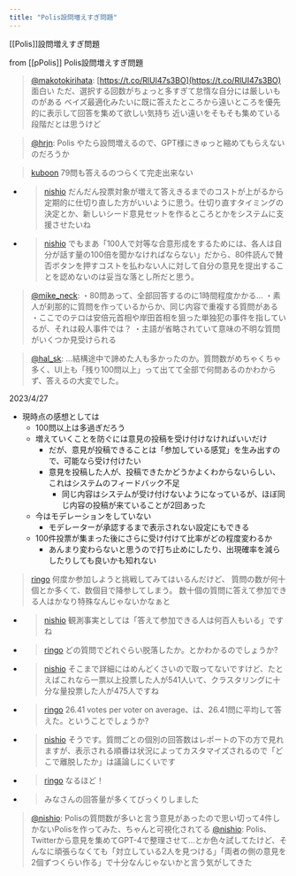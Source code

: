 ```yaml
---
title: "Polis設問増えすぎ問題"
---
```


[[Polis]]設問増えすぎ問題


from [[pPolis]]
Polis設問増えすぎ問題
> [@makotokirihata](https://twitter.com/makotokirihata/status/1647933405278121984?s=20): [https://t.co/RlUI47s3BO](https://t.co/RlUI47s3BO) 面白い
> ただ、選択する回数がちょっと多すぎて怠惰な自分には厳しいものがある
> ベイズ最適化みたいに既に答えたところから遠いところを優先的に表示して回答を集めて欲しい気持ち
> 近い遠いをそもそも集めている段階だとは思うけど

> [@hrjn](https://twitter.com/hrjn/status/1648225476702502913?s=20): Polis やたら設問増えるので、GPT様にきゅっと縮めてもらえないのだろうか

> [kuboon](https://twitter.com/kuboon/status/1648160127890104320) 79問も答えるのつらくて完走出来ない
- > [nishio](https://twitter.com/nishio/status/1648161911408840704) だんだん投票対象が増えて答えきるまでのコストが上がるから定期的に仕切り直した方がいいように思う。仕切り直すタイミングの決定とか、新しいシード意見セットを作るところとかをシステムに支援させたいね
- > [nishio](https://twitter.com/nishio/status/1648165232223875073) でもまあ「100人で対等な合意形成をするためには、各人は自分が話す量の100倍を聞かなければならない」だから、80件読んで賛否ボタンを押すコストを払わない人に対して自分の意見を提出することを認めないのは妥当な落とし所だと思う。

> [@mike_neck](https://twitter.com/mike_neck/status/1648471489698742272?s=20): ・80問あって、全部回答するのに1時間程度かかる…
> ・素人が刹那的に質問を作っているからか、同じ内容で重複する質問がある
> ・ここでのテロは安倍元首相や岸田首相を狙った単独犯の事件を指しているが、それは殺人事件では？
> ・主語が省略されていて意味の不明な質問がいくつか見受けられる

> [@hal_sk](https://twitter.com/hal_sk/status/1649932696645402624?s=20): ...結構途中で諦めた人も多かったのか。質問数がめちゃくちゃ多く、UI上も「残り100問以上」って出てて全部で何問あるのかわからず、答えるの大変でした。

2023/4/27
- 現時点の感想としては
    - 100問以上は多過ぎだろう
    - 増えていくことを防ぐには意見の投稿を受け付けなければいいだけ
        - だが、意見が投稿できることは「参加している感覚」を生み出すので、可能なら受け付けたい
        - 意見を投稿した人が、投稿できたかどうかよくわからないらしい、これはシステムのフィードバック不足
            - 同じ内容はシステムが受け付けないようになっているが、ほぼ同じ内容の投稿が来ていることが2回あった
    - 今はモデレーションをしていない
        - モデレーターが承認するまで表示されない設定にもできる
    - 100件投票が集まった後にさらに受け付けて比率がどの程度変わるか
        - あんまり変わらないと思うので打ち止めにしたり、出現確率を減らしたりしても良いかも知れない


> [ringo](https://twitter.com/ringo/status/1655817703654047744) 何度か参加しようと挑戦してみてはいるんだけど、
>  質問の数が何十個とか多くて、数個目で降参してしまう。
>  数十個の質問に答えて参加できる人はかなり特殊なんじゃないかなぁと
- > [nishio](https://twitter.com/nishio/status/1655827028254527489) 観測事実としては「答えて参加できる人は何百人もいる」ですね
- > [ringo](https://twitter.com/ringo/status/1655828844790841344) どの質問でどれぐらい脱落したか。とかわかるのでしょうか?
- > [nishio](https://twitter.com/nishio/status/1655830518964047873) そこまで詳細にはめんどくさいので取ってないですけど、たとえばこれなら一票以上投票した人が541人いて、クラスタリングに十分な量投票した人が475人ですね
- > [ringo](https://twitter.com/ringo/status/1655832813504172032) 26.41 votes per voter on average、は、26.41問に平均して答えた。ということでしょうか?
- > [nishio](https://twitter.com/nishio/status/1655836231505448961) そうです。質問ごとの個別の回答数はレポートの下の方で見れますが、表示される順番は状況によってカスタマイズされるので「どこで離脱したか」は議論しにくいです
- > [ringo](https://twitter.com/ringo/status/1655904811588653057) なるほど！
- >  みなさんの回答量が多くてびっくりしました

> [@nishio](https://twitter.com/nishio/status/1655994085877096448?s=20): Polisの質問数が多いと言う意見があったので思い切って4件しかないPolisを作ってみた、ちゃんと可視化されてる
> [@nishio](https://twitter.com/nishio/status/1656000915768479745?s=20): Polis、Twitterから意見を集めてGPT-4で整理させて…とか色々試してたけど、そんなに頑張らなくても「対立している2人を見つける」「両者の側の意見を2個ずつくらい作る」で十分なんじゃないかと言う気がしてきた


